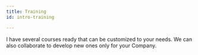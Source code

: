 ```yaml
---
title: Training
id: intro-training

---
```

I have several courses ready that can be customized to your needs. We can also collaborate to develop new ones only for your Company. 